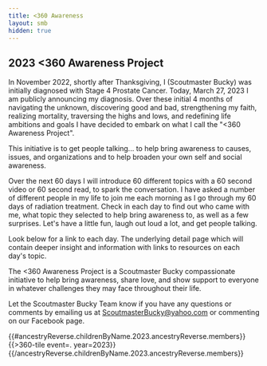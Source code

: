 ```yaml
---
title: <360 Awareness
layout: smb
hidden: true
---
```


## 2023 <span class="C(red)">&lt;3</span>60 Awareness Project

In November 2022, shortly after Thanksgiving, I (Scoutmaster Bucky) was initially diagnosed with Stage 4 Prostate Cancer.  Today, March 27, 2023 I am publicly announcing my diagnosis.  Over these initial 4 months of navigating the unknown, discovering good and bad, strengthening my faith, realizing mortality, traversing the highs and lows, and redefining life ambitions and goals I have decided to embark on what I call the "<360 Awareness Project".

This initiative is to get people talking... to help bring awareness to causes, issues, and organizations and to help broaden your own self and social awareness.

Over the next 60 days I will introduce 60 different topics with a 60 second video or 60 second read, to spark the conversation.  I have asked a number of different people in my life to join me each morning as I go through my 60 days of radiation treatment.  Check in each day to find out who came with me, what topic they selected to help bring awareness to, as well as a few surprises.  Let's have a little fun, laugh out loud a lot, and get people talking.

Look below for a link to each day. The underlying detail page which will contain deeper insight and information with links to resources on each day's topic.

The <360 Awareness Project is a Scoutmaster Bucky compassionate initiative to help bring awareness, share love, and show support to everyone in whatever challenges they may face throughout their life.

Let the Scoutmaster Bucky Team know if you have any questions or comments by emailing us at ScoutmasterBucky@yahoo.com or commenting on our Facebook page.


<div class="D(f) Fxw(w) Jc(sb) Ai(fs) Ta(in)">
{{#ancestryReverse.childrenByName.2023.ancestryReverse.members}}
{{>360-tile event=. year=2023}}
{{/ancestryReverse.childrenByName.2023.ancestryReverse.members}}
</div>
